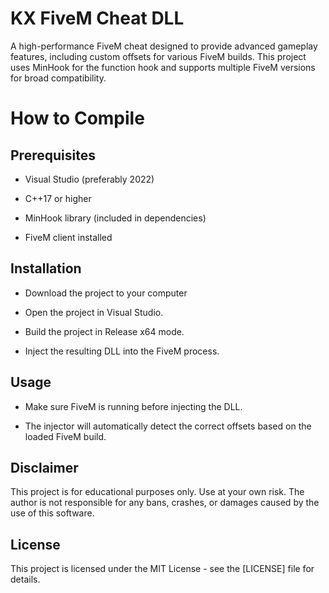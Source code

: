 # KX FiveM Cheat DLL

A high-performance FiveM cheat designed to provide advanced gameplay features, including custom offsets for various FiveM builds. This project uses MinHook for the function hook and supports multiple FiveM versions for broad compatibility.

# How to Compile

## Prerequisites

- Visual Studio (preferably 2022)

- C++17 or higher

- MinHook library (included in dependencies)

- FiveM client installed

## Installation

- Download the project to your computer

- Open the project in Visual Studio.

- Build the project in Release x64 mode.

- Inject the resulting DLL into the FiveM process.

## Usage

- Make sure FiveM is running before injecting the DLL.

- The injector will automatically detect the correct offsets based on the loaded FiveM build.

## Disclaimer

This project is for educational purposes only. Use at your own risk. The author is not responsible for any bans, crashes, or damages caused by the use of this software.

## License

This project is licensed under the MIT License - see the [LICENSE] file for details.
